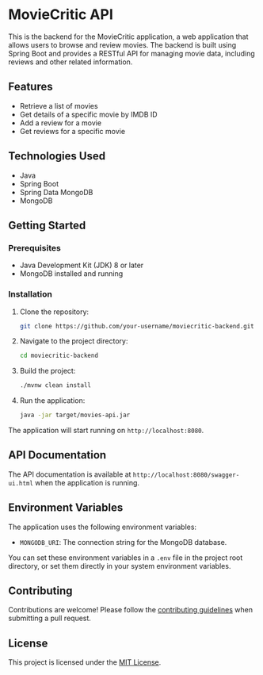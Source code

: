 # MovieCritic API

This is the backend for the MovieCritic application, a web application that allows users to browse and review movies. The backend is built using Spring Boot and provides a RESTful API for managing movie data, including reviews and other related information.

## Features

- Retrieve a list of movies
- Get details of a specific movie by IMDB ID
- Add a review for a movie
- Get reviews for a specific movie

## Technologies Used

- Java
- Spring Boot
- Spring Data MongoDB
- MongoDB

## Getting Started

### Prerequisites

- Java Development Kit (JDK) 8 or later
- MongoDB installed and running

### Installation

1. Clone the repository:

   ```sh
   git clone https://github.com/your-username/moviecritic-backend.git
   ```

2. Navigate to the project directory:

   ```sh
   cd moviecritic-backend
   ```

3. Build the project:

   ```sh
   ./mvnw clean install
   ```

4. Run the application:

   ```sh
   java -jar target/movies-api.jar
   ```

The application will start running on `http://localhost:8080`.

## API Documentation

The API documentation is available at `http://localhost:8080/swagger-ui.html` when the application is running.

## Environment Variables

The application uses the following environment variables:

- `MONGODB_URI`: The connection string for the MongoDB database.

You can set these environment variables in a `.env` file in the project root directory, or set them directly in your system environment variables.

## Contributing

Contributions are welcome! Please follow the [contributing guidelines](CONTRIBUTING.md) when submitting a pull request.

## License

This project is licensed under the [MIT License](LICENSE).
